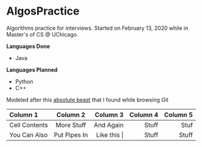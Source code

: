 # AlgosPractice
Algorithms practice for interviews. Started on February 13, 2020 while in Master's of CS @ UChicago.

**Languages Done**
* Java

**Languages Planned**
* Python
* C++

Modeled after this [absolute beast](https://github.com/calvinchankf/AlgoDaily) that I found while browsing Git

| Column 1       | Column 2     | Column 3     | Column 4     | Column 5     |
| :------------- | :----------: | -----------: | -----------: | -----------: |
|  Cell Contents | More Stuff   | And Again    | Stuff        | Stuf         |
| You Can Also   | Put Pipes In | Like this \| | Stuff        | Stuff        |
